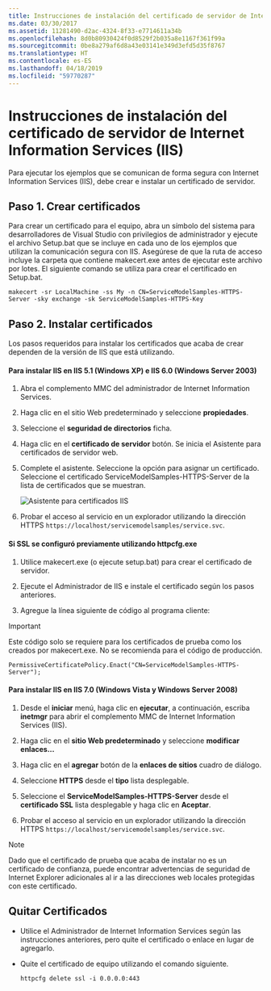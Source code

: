 ```yaml
---
title: Instrucciones de instalación del certificado de servidor de Internet Information Services (IIS)
ms.date: 03/30/2017
ms.assetid: 11281490-d2ac-4324-8f33-e7714611a34b
ms.openlocfilehash: 8d0b80930424f0d8529f2b035a8e1167f361f99a
ms.sourcegitcommit: 0be8a279af6d8a43e03141e349d3efd5d35f8767
ms.translationtype: HT
ms.contentlocale: es-ES
ms.lasthandoff: 04/18/2019
ms.locfileid: "59770287"
---
```

# <a name="internet-information-services-iis-server-certificate-installation-instructions"></a>Instrucciones de instalación del certificado de servidor de Internet Information Services (IIS)
Para ejecutar los ejemplos que se comunican de forma segura con Internet Information Services (IIS), debe crear e instalar un certificado de servidor.  
  
## <a name="step-1-creating-certificates"></a>Paso 1. Crear certificados  
 Para crear un certificado para el equipo, abra un símbolo del sistema para desarrolladores de Visual Studio con privilegios de administrador y ejecute el archivo Setup.bat que se incluye en cada uno de los ejemplos que utilizan la comunicación segura con IIS. Asegúrese de que la ruta de acceso incluye la carpeta que contiene makecert.exe antes de ejecutar este archivo por lotes. El siguiente comando se utiliza para crear el certificado en Setup.bat.  
  
```  
makecert -sr LocalMachine -ss My -n CN=ServiceModelSamples-HTTPS-Server -sky exchange -sk ServiceModelSamples-HTTPS-Key  
```  
  
## <a name="step-2-installing-certificates"></a>Paso 2. Instalar certificados  
 Los pasos requeridos para instalar los certificados que acaba de crear dependen de la versión de IIS que está utilizando.  
  
#### <a name="to-install-iis-on-iis-51-windows-xp-and-iis-60-windows-server-2003"></a>Para instalar IIS en IIS 5.1 (Windows XP) e IIS 6.0 (Windows Server 2003)  
  
1. Abra el complemento MMC del administrador de Internet Information Services.  
  
2. Haga clic en el sitio Web predeterminado y seleccione **propiedades**.  
  
3. Seleccione el **seguridad de directorios** ficha.  
  
4. Haga clic en el **certificado de servidor** botón. Se inicia el Asistente para certificados de servidor web.  
  
5. Complete el asistente. Seleccione la opción para asignar un certificado. Seleccione el certificado ServiceModelSamples-HTTPS-Server de la lista de certificados que se muestran.  
  
     ![Asistente para certificados IIS](../../../../docs/framework/wcf/samples/media/iiscertificate-wizard.GIF "IISCertificate_Wizard")  
  
6. Probar el acceso al servicio en un explorador utilizando la dirección HTTPS `https://localhost/servicemodelsamples/service.svc`.  
  
#### <a name="if-ssl-was-previously-configured-by-using-httpcfgexe"></a>Si SSL se configuró previamente utilizando httpcfg.exe  
  
1. Utilice makecert.exe (o ejecute setup.bat) para crear el certificado de servidor.  
  
2. Ejecute el Administrador de IIS e instale el certificado según los pasos anteriores.  
  
3. Agregue la línea siguiente de código al programa cliente:  
  
> [!IMPORTANT]
>  Este código solo se requiere para los certificados de prueba como los creados por makecert.exe. No se recomienda para el código de producción.  
  
```  
PermissiveCertificatePolicy.Enact("CN=ServiceModelSamples-HTTPS-Server");  
```  
  
#### <a name="to-install-iis-on-iis-70-windows-vista-and-windows-server-2008"></a>Para instalar IIS en IIS 7.0 (Windows Vista y Windows Server 2008)  
  
1. Desde el **iniciar** menú, haga clic en **ejecutar**, a continuación, escriba **inetmgr** para abrir el complemento MMC de Internet Information Services (IIS).  
  
2. Haga clic en el **sitio Web predeterminado** y seleccione **modificar enlaces...**  
  
3. Haga clic en el **agregar** botón de la **enlaces de sitios** cuadro de diálogo.  
  
4. Seleccione **HTTPS** desde el **tipo** lista desplegable.  
  
5. Seleccione el **ServiceModelSamples-HTTPS-Server** desde el **certificado SSL** lista desplegable y haga clic en **Aceptar**.  
  
6. Probar el acceso al servicio en un explorador utilizando la dirección HTTPS `https://localhost/servicemodelsamples/service.svc`.  
  
> [!NOTE]
>  Dado que el certificado de prueba que acaba de instalar no es un certificado de confianza, puede encontrar advertencias de seguridad de Internet Explorer adicionales al ir a las direcciones web locales protegidas con este certificado.  
  
## <a name="removing-certificates"></a>Quitar Certificados  
  
-   Utilice el Administrador de Internet Information Services según las instrucciones anteriores, pero quite el certificado o enlace en lugar de agregarlo.  
  
-   Quite el certificado de equipo utilizando el comando siguiente.  
  
    ```  
    httpcfg delete ssl -i 0.0.0.0:443  
    ```
